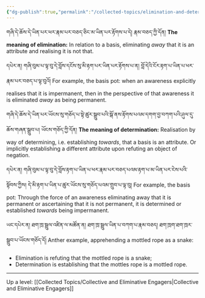 ```yaml
---
{"dg-publish":true,"permalink":"/collected-topics/elimination-and-determination/"}
---
```


གཞི་དེ་ཆོས་དེ་ཡིན་པར་ཕར་རྣམ་པར་བཅད་ཅིང་མ་ཡིན་པར་རྟོགས་པ་དེ། རྣམ་བཅད་ཀྱི་དོན། 
**The meaning of elimination:** In relation to a basis, eliminating *away* that it is an attribute and realising it is not that.

དཔེར་ན། གཞི་བུམ་པ་ལྟ་བུ་དེ་བློས་དངོས་སུ་མི་རྟག་པར་ཡིན་པར་རྟོགས་པ་ན། བློ་དེའི་ངོར་རྟག་པ་ཡིན་པ་ཕར་རྣམ་པར་བཅད་པ་ལྟ་བུའོ།
For example, the basis pot: when an awareness explicitly realises that it is impermanent, then in the perspective of that awareness it is eliminated *away* as being permanent.

གཞི་དེ་ཆོས་དེ་ཡིན་པར་ཡོངས་སུ་གཅོད་པ་སྟེ་ཚུར་སྒྲུབ་པའི་སྒོ་ནས་རྟོགས་པའམ་དགག་བྱ་བཀག་པའི་ཤུལ་དུ་ཆོས་གཞན་སྒྲུབ་པ། ཡོངས་གཅོད་ཀྱི་དོན།
**The meaning of determination:** Realisation by way of determining, i.e. establishing *towards*, that a basis is an attribute. Or implicitly establishing a different attribute upon refuting an object of negation.

དཔེར་ན། གཞི་བུམ་པ་ལྟ་བུ་དེ་བློས་རྟག་པ་ཡིན་པ་ཕར་རྣམ་པར་བཅད་པའམ་རྟག་པ་མ་ཡིན་པར་ངེས་པའི་སྟོབས་ཀྱིས། 
དེ་མི་རྟག་པ་ཡིན་པ་ཚུར་ཡོངས་སུ་གཅོད་པའམ་གྲུབ་པ་ལྟ་བུ།
For example, the basis pot: Through the force of an awareness eliminating away that it is permanent or ascertaining that it is not permanent, it is determined or established *towards* being impermanent.

ཡང་དཔེར་ན། ཐག་ཁྲ་སྦྲུལ་འཛིན་ལ་མཚོན་ན། ཐག་ཁྲ་སྦྲུལ་ཡིན་པ་བཀག་པ་རྣམ་བཅད། ཐག་ཁྲག་ཐག་ཁྲར་སྒྲུབ་པ་ཡོངས་གཅོད་དོ།
Anther example, apprehending a mottled rope as a snake:
- Elimination is refuting that the mottled rope is a snake;
- Determination is establishing that the mottles rope is a mottled rope.


---
Up a level: [[Collected Topics/Collective and Eliminative Engagers\|Collective and Eliminative Engagers]]